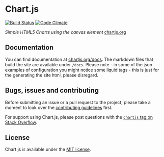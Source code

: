 # Chart.js

[![Build Status](https://travis-ci.org/nnnick/Chart.js.svg?branch=master)](https://travis-ci.org/nnnick/Chart.js) [![Code Climate](https://codeclimate.com/github/nnnick/Chart.js/badges/gpa.svg)](https://codeclimate.com/github/nnnick/Chart.js)

*Simple HTML5 Charts using the canvas element* [chartjs.org](http://www.chartjs.org)

## Documentation

You can find documentation at [chartjs.org/docs](http://www.chartjs.org/docs/). The markdown files that build the site
are available under `/docs`. Please note - in some of the json examples of configuration you might notice some liquid
tags - this is just for the generating the site html, please disregard.

## Bugs, issues and contributing

Before submitting an issue or a pull request to the project, please take a moment to look over
the [contributing guidelines](https://github.com/nnnick/Chart.js/blob/master/CONTRIBUTING.md) first.

For support using Chart.js, please post questions with
the [`chartjs` tag on Stack Overflow](http://stackoverflow.com/questions/tagged/chartjs).

## License

Chart.js is available under the [MIT license](http://opensource.org/licenses/MIT).

